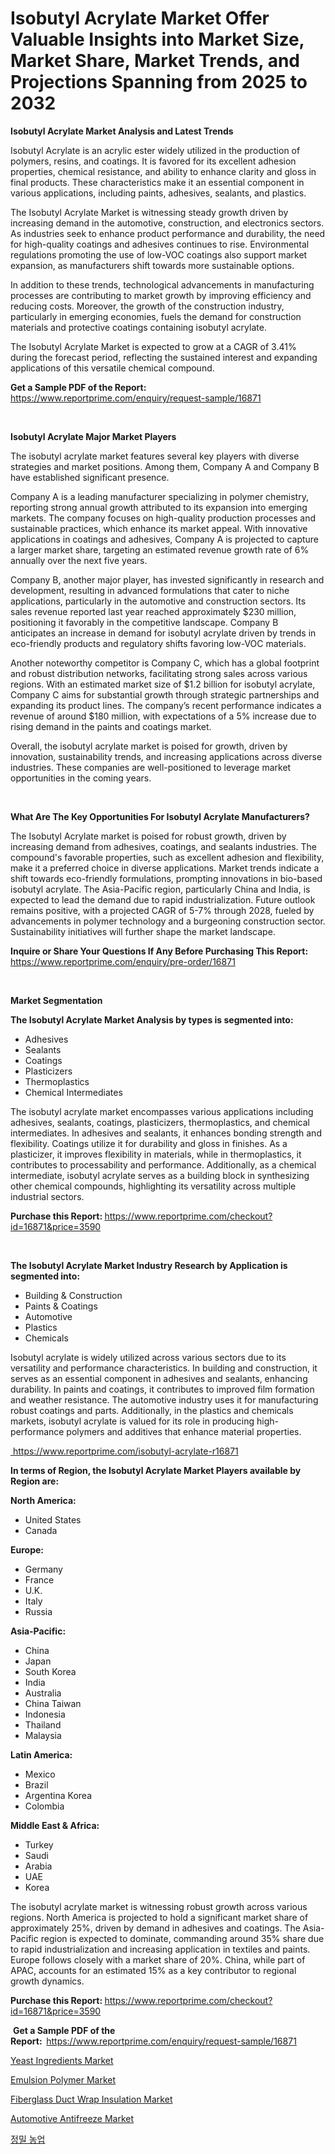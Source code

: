 <p><h1>Isobutyl Acrylate Market Offer Valuable Insights into Market Size, Market Share, Market Trends, and Projections Spanning from 2025 to 2032</h1></p><p><strong>Isobutyl Acrylate Market Analysis and Latest Trends</strong></p>
<p><p>Isobutyl Acrylate is an acrylic ester widely utilized in the production of polymers, resins, and coatings. It is favored for its excellent adhesion properties, chemical resistance, and ability to enhance clarity and gloss in final products. These characteristics make it an essential component in various applications, including paints, adhesives, sealants, and plastics.</p><p>The Isobutyl Acrylate Market is witnessing steady growth driven by increasing demand in the automotive, construction, and electronics sectors. As industries seek to enhance product performance and durability, the need for high-quality coatings and adhesives continues to rise. Environmental regulations promoting the use of low-VOC coatings also support market expansion, as manufacturers shift towards more sustainable options.</p><p>In addition to these trends, technological advancements in manufacturing processes are contributing to market growth by improving efficiency and reducing costs. Moreover, the growth of the construction industry, particularly in emerging economies, fuels the demand for construction materials and protective coatings containing isobutyl acrylate.</p><p>The Isobutyl Acrylate Market is expected to grow at a CAGR of 3.41% during the forecast period, reflecting the sustained interest and expanding applications of this versatile chemical compound.</p></p>
<p><strong>Get a Sample PDF of the Report:&nbsp;</strong> <a href="https://www.reportprime.com/enquiry/request-sample/16871?utm_campaign=97&utm_medium=2&utm_source=Github&utm_content=ia&utm_term=18032025&utm_id=isobutyl-acrylate">https://www.reportprime.com/enquiry/request-sample/16871</a></p>
<p>&nbsp;</p>
<p><strong>Isobutyl Acrylate Major Market Players</strong></p>
<p><p>The isobutyl acrylate market features several key players with diverse strategies and market positions. Among them, Company A and Company B have established significant presence.</p><p>Company A is a leading manufacturer specializing in polymer chemistry, reporting strong annual growth attributed to its expansion into emerging markets. The company focuses on high-quality production processes and sustainable practices, which enhance its market appeal. With innovative applications in coatings and adhesives, Company A is projected to capture a larger market share, targeting an estimated revenue growth rate of 6% annually over the next five years.</p><p>Company B, another major player, has invested significantly in research and development, resulting in advanced formulations that cater to niche applications, particularly in the automotive and construction sectors. Its sales revenue reported last year reached approximately $230 million, positioning it favorably in the competitive landscape. Company B anticipates an increase in demand for isobutyl acrylate driven by trends in eco-friendly products and regulatory shifts favoring low-VOC materials.</p><p>Another noteworthy competitor is Company C, which has a global footprint and robust distribution networks, facilitating strong sales across various regions. With an estimated market size of $1.2 billion for isobutyl acrylate, Company C aims for substantial growth through strategic partnerships and expanding its product lines. The company’s recent performance indicates a revenue of around $180 million, with expectations of a 5% increase due to rising demand in the paints and coatings market.</p><p>Overall, the isobutyl acrylate market is poised for growth, driven by innovation, sustainability trends, and increasing applications across diverse industries. These companies are well-positioned to leverage market opportunities in the coming years.</p></p>
<p>&nbsp;</p>
<p><strong>What Are The Key Opportunities For Isobutyl Acrylate Manufacturers?</strong></p>
<p><p>The Isobutyl Acrylate market is poised for robust growth, driven by increasing demand from adhesives, coatings, and sealants industries. The compound's favorable properties, such as excellent adhesion and flexibility, make it a preferred choice in diverse applications. Market trends indicate a shift towards eco-friendly formulations, prompting innovations in bio-based isobutyl acrylate. The Asia-Pacific region, particularly China and India, is expected to lead the demand due to rapid industrialization. Future outlook remains positive, with a projected CAGR of 5-7% through 2028, fueled by advancements in polymer technology and a burgeoning construction sector. Sustainability initiatives will further shape the market landscape.</p></p>
<p><strong>Inquire or Share Your Questions If Any Before Purchasing This Report:</strong> <a href="https://www.reportprime.com/enquiry/pre-order/16871?utm_campaign=97&utm_medium=2&utm_source=Github&utm_content=ia&utm_term=18032025&utm_id=isobutyl-acrylate">https://www.reportprime.com/enquiry/pre-order/16871</a></p>
<p>&nbsp;</p>
<p><strong>Market Segmentation</strong></p>
<p><strong>The Isobutyl Acrylate Market Analysis by types is segmented into:</strong></p>
<p><ul><li>Adhesives</li><li>Sealants</li><li>Coatings</li><li>Plasticizers</li><li>Thermoplastics</li><li>Chemical Intermediates</li></ul></p>
<p><p>The isobutyl acrylate market encompasses various applications including adhesives, sealants, coatings, plasticizers, thermoplastics, and chemical intermediates. In adhesives and sealants, it enhances bonding strength and flexibility. Coatings utilize it for durability and gloss in finishes. As a plasticizer, it improves flexibility in materials, while in thermoplastics, it contributes to processability and performance. Additionally, as a chemical intermediate, isobutyl acrylate serves as a building block in synthesizing other chemical compounds, highlighting its versatility across multiple industrial sectors.</p></p>
<p><strong>Purchase this Report:&nbsp;</strong><a href="https://www.reportprime.com/checkout?id=16871&price=3590&utm_campaign=97&utm_medium=2&utm_source=Github&utm_content=ia&utm_term=18032025&utm_id=isobutyl-acrylate">https://www.reportprime.com/checkout?id=16871&price=3590</a></p>
<p>&nbsp;</p>
<p><strong>The Isobutyl Acrylate Market Industry Research by Application is segmented into:</strong></p>
<p><ul><li>Building & Construction</li><li>Paints & Coatings</li><li>Automotive</li><li>Plastics</li><li>Chemicals</li></ul></p>
<p><p>Isobutyl acrylate is widely utilized across various sectors due to its versatility and performance characteristics. In building and construction, it serves as an essential component in adhesives and sealants, enhancing durability. In paints and coatings, it contributes to improved film formation and weather resistance. The automotive industry uses it for manufacturing robust coatings and parts. Additionally, in the plastics and chemicals markets, isobutyl acrylate is valued for its role in producing high-performance polymers and additives that enhance material properties.</p></p>
<p><a href="https://www.reportprime.com/isobutyl-acrylate-r16871?utm_campaign=97&utm_medium=2&utm_source=Github&utm_content=ia&utm_term=18032025&utm_id=isobutyl-acrylate">&nbsp;https://www.reportprime.com/isobutyl-acrylate-r16871</a></p>
<p><strong>In terms of Region, the Isobutyl Acrylate Market Players available by Region are:</strong></p>
<p>
    <p> <strong> North America: </strong>
        <ul>
            <li>United States</li>
            <li>Canada</li>
        </ul>
        </p> 
    <p> <strong> Europe: </strong>
        <ul>
            <li>Germany</li>
            <li>France</li>
            <li>U.K.</li>
            <li>Italy</li>
            <li>Russia</li>
        </ul>
        </p> 
    <p> <strong> Asia-Pacific: </strong>
        <ul>
            <li>China</li>
            <li>Japan</li>
            <li>South Korea</li>
            <li>India</li>
            <li>Australia</li>
            <li>China Taiwan</li>
            <li>Indonesia</li>
            <li>Thailand</li>
            <li>Malaysia</li>
        </ul>
        </p> 
    <p> <strong> Latin America: </strong>
        <ul>
            <li>Mexico</li>
            <li>Brazil</li>
            <li>Argentina Korea</li>
            <li>Colombia</li>
        </ul>
        </p> 
    <p> <strong> Middle East & Africa: </strong>
        <ul>
            <li>Turkey</li>
            <li>Saudi</li>
            <li>Arabia</li>
            <li>UAE</li>
            <li>Korea</li>
        </ul>
    </p>
    </p>
<p><p>The isobutyl acrylate market is witnessing robust growth across various regions. North America is projected to hold a significant market share of approximately 25%, driven by demand in adhesives and coatings. The Asia-Pacific region is expected to dominate, commanding around 35% share due to rapid industrialization and increasing application in textiles and paints. Europe follows closely with a market share of 20%. China, while part of APAC, accounts for an estimated 15% as a key contributor to regional growth dynamics.</p></p>
<p><strong>Purchase this Report: </strong><a href="https://www.reportprime.com/checkout?id=16871&price=3590&utm_campaign=97&utm_medium=2&utm_source=Github&utm_content=ia&utm_term=18032025&utm_id=isobutyl-acrylate">https://www.reportprime.com/checkout?id=16871&price=3590</a></p>
<p>&nbsp;<strong>Get a Sample PDF of the Report:&nbsp;&nbsp;</strong><a href="https://www.reportprime.com/enquiry/request-sample/16871?utm_campaign=97&utm_medium=2&utm_source=Github&utm_content=ia&utm_term=18032025&utm_id=isobutyl-acrylate">https://www.reportprime.com/enquiry/request-sample/16871</a></p>
<p><strong></strong></p>
<p><p><a href="https://github.com/taffouasaoka/Market-Research-Report-List-1/blob/main/yeast-ingredients-market.md?utm_campaign=97&utm_medium=2&utm_source=Github&utm_content=ia&utm_term=18032025&utm_id=isobutyl-acrylate">Yeast Ingredients Market</a></p><p><a href="https://github.com/moorsdorak31/Market-Research-Report-List-1/blob/main/emulsion-polymer-market.md?utm_campaign=97&utm_medium=2&utm_source=Github&utm_content=ia&utm_term=18032025&utm_id=isobutyl-acrylate">Emulsion Polymer Market</a></p><p><a href="https://github.com/danitkeavyx7/Market-Research-Report-List-1/blob/main/fiberglass-duct-wrap-insulation-market.md?utm_campaign=97&utm_medium=2&utm_source=Github&utm_content=ia&utm_term=18032025&utm_id=isobutyl-acrylate">Fiberglass Duct Wrap Insulation Market</a></p><p><a href="https://github.com/kuciakkukalo/Market-Research-Report-List-1/blob/main/automotive-antifreeze-market.md?utm_campaign=97&utm_medium=2&utm_source=Github&utm_content=ia&utm_term=18032025&utm_id=isobutyl-acrylate">Automotive Antifreeze Market</a></p><p><a href="https://github.com/sougarounis/Market-Research-Report-List-7/blob/main/386360647339.md?utm_campaign=97&utm_medium=2&utm_source=Github&utm_content=ia&utm_term=18032025&utm_id=isobutyl-acrylate">정밀 농업</a></p></p>